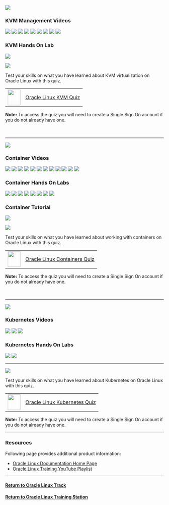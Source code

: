 ![](../../common/images/OL-virt-kvm.png)

### KVM Management Videos

[![](../../common/images/enab_kvm_300.png)](https://youtu.be/ALtnopSysY4)
[![](../../common/images/setup_cp_300.png)](https://youtu.be/-Z3AwP2HPa4)
[![](../../common/images/using_cp_300.png)](https://youtu.be/daHQeCY13s8)
[![](../../common/images/nat_based_300.png)](https://youtu.be/2MEqDxOeuDw)
[![](../../common/images/create_net_bridge_300.png)](https://youtu.be/OAfIb7gtang)
[![](../../common/images/use_net_bridge_300.png)](https://youtu.be/CXBTBxFoSKI)
[![](../../common/images/switch_nat_bridge_300.png)](https://youtu.be/hMstMTqzP_Q)
[![](../../common/images/vbox_kvm_300.png)](https://youtu.be/7gZLiTa3150)
[![](../../common/images/add_disk_300.png)](https://youtu.be/B3h_DWOMwrk)

### KVM Hands On Lab

[![](../../common/images/createvmkvm_lab.png)](https://luna.oracle.com/lab/1671b073-895c-4800-bd60-cfe1f445074c)
   
   
![](../../common/images/quiz1.png)
   
      
Test your skills on what you have learned about KVM virtualization on Oracle Linux with this quiz.   
 
<table>
    <tr>
    <td><img src="../../common/images/quiz_v2.png" width="40" height="50"></td>
    <td><a href="https://apexapps.oracle.com/pls/apex/f?p=ST_QUIZ:200:0::::P200_QUIZ_KEY:CPXRPS1">Oracle Linux KVM Quiz</a></td>
  </tr>
</table>    
<b>Note:</b> To access the quiz you will need to create a Single Sign On account if you do not already have one.
<br>
<br>
<br>

--- 

![](../../common/images/OL-virt-containers.png)

### Container Videos

[![](../../common/images/overview_300.png)](https://youtu.be/V9sOZHfuvVM)
[![](../../common/images/are_containers_vms_300.png)](https://youtu.be/AvNDTpmHOMk)
[![](../../common/images/install_pbs_300.png)](https://youtu.be/L9Arzr88p0M)
[![](../../common/images/pull_image_300.png)](https://youtu.be/QmZE-lFNzk4)
[![](../../common/images/pub_reg_300.png)](https://youtu.be/q57hNilpakk)
[![](../../common/images/loc_reg_300.png)](https://youtu.be/8wVmR_5YyCk)
[![](../../common/images/run_cont_300.png)](https://youtu.be/PXeKEIdaTBs)
[![](../../common/images/image_layers_300.png)](https://youtu.be/i9KKMM0RiDI)
[![](../../common/images/bind_mounts_300.png)](https://youtu.be/Kw5vdNRRaZc)
[![](../../common/images/use_vol_300.png)](https://youtu.be/qIjTMOfGa_Y)
[![](../../common/images/dockerfile_300.png)](https://youtu.be/AkvluNPzGSY)
[![](../../common/images/chroot_300.png)](https://youtu.be/dxzwxvn621w)

### Container Hands On Labs

[![](../../common/images/podman_lab2.png)](https://luna.oracle.com/lab/4fa11b26-6c31-4595-ac00-b6c6af97f417)
[![](../../common/images/stor_podman_lab2.png)](https://luna.oracle.com/lab/0dde3b49-0b91-423e-a126-5e718e05ca64)
[![](../../common/images/usecont_lab2.png)](https://luna.oracle.com/lab/42ce804b-ce7c-4fc0-9baf-aaccc4d80495)
[![](../../common/images/nfs_podman.png)](https://luna.oracle.com/lab/556e1401-568f-447e-8c0b-c94a86b1114f)
[![](../../common/images/podman-desktop.png)](https://luna.oracle.com/lab/55225d03-4fdb-42dd-bb3c-0382cb918963)
[![](../../common/images/podman-compose3.png)](https://luna.oracle.com/lab/0e800b97-2c1b-43a8-b0f0-003f1543d2ba)
[![](../../common/images/podman-quay.png)](https://luna.oracle.com/lab/e3f488a9-20a8-49d8-ae08-818f8730568c)
[![](../../common/images/podman-haproxy.png)](https://luna.oracle.com/lab/a9eb9ff9-b56d-4ddc-9283-b72467d78128)

### Container Tutorial

[![](../../common/images/multi_lab.png)](https://docs.oracle.com/en/learn/oracle-linux-platform-images/index.html)
   
   
![](../../common/images/quiz1.png)
   
  
Test your skills on what you have learned about working with containers on Oracle Linux with this quiz.   
 
<table>
    <tr>
    <td><img src="../../common/images/quiz_v2.png" width="40" height="50"></td>
    <td><a href="https://apexapps.oracle.com/pls/apex/f?p=ST_QUIZ:200:0::::P200_QUIZ_KEY:CS8UESN">Oracle Linux Containers Quiz</a></td>
  </tr>
</table>    
<b>Note:</b> To access the quiz you will need to create a Single Sign On account if you do not already have one.
<br>
<br>
<br>

---
![](../../common/images/OL-virt-kubern.png)

### Kubernetes Videos

[![](../../common/images/tour_300.png)](https://youtu.be/syBe1H-qe8U)
[![](../../common/images/resources_300.png)](https://youtu.be/e5m3TlvM4y4)
[![](../../common/images/minikube_300.png)](https://youtu.be/u1qY8ax0U44)

### Kubernetes Hands On Labs

[![](../../common/images/mini_lab.png)](https://luna.oracle.com/lab/8b2f7860-3204-4cd3-8d55-3f6de9ca03c2)
[![](../../common/images/runkub_lab.png)](https://luna.oracle.com/lab/01e69515-8cda-4d6e-89af-849f324c4b7f)

---

![](../../common/images/quiz1.png)
   
  
Test your skills on what you have learned about Kubernetes on Oracle Linux with this quiz.   
 
<table>
    <tr>
    <td><img src="../../common/images/quiz_v2.png" width="40" height="50"></td>
    <td><a href="https://apexapps.oracle.com/pls/apex/f?p=ST_QUIZ:200:0::::P200_QUIZ_KEY:BPJX2YO">Oracle Linux Kubernetes Quiz</a></td>
  </tr>
</table>    
<b>Note:</b> To access the quiz you will need to create a Single Sign On account if you do not already have one.

---
### Resources

Following page provides additional product information:

- [Oracle Linux Documentation Home Page](https://docs.oracle.com/en/operating-systems/oracle-linux/)
- [Oracle Linux Training YouTube Playlist](https://www.youtube.com/playlist?list=PLKCk3OyNwIztOLwiTOF0HOV5aiTjGNpLl)

---

#### [Return to Oracle Linux Track](../ol.md)

#### [Return to Oracle Linux Training Station](../../README.md)
